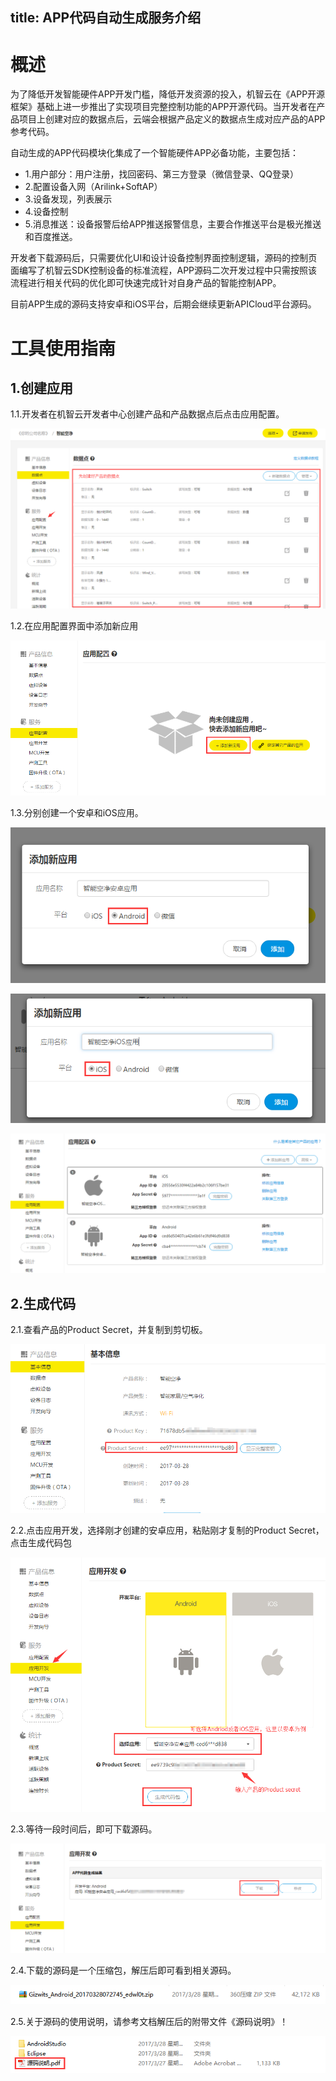 title: APP代码自动生成服务介绍
----
# 概述

为了降低开发智能硬件APP开发门槛，降低开发资源的投入，机智云在《APP开源框架》基础上进一步推出了实现项目完整控制功能的APP开源代码。当开发者在产品项目上创建对应的数据点后，云端会根据产品定义的数据点生成对应产品的APP参考代码。

自动生成的APP代码模块化集成了一个智能硬件APP必备功能，主要包括：
+ 1.用户部分：用户注册，找回密码、第三方登录（微信登录、QQ登录）
+ 2.配置设备入网（Arilink+SoftAP）
+ 3.设备发现，列表展示
+ 4.设备控制
+ 5.消息推送：设备报警后给APP推送报警信息，主要合作推送平台是极光推送和百度推送。

开发者下载源码后，只需要优化UI和设计设备控制界面控制逻辑，源码的控制页面编写了机智云SDK控制设备的标准流程，APP源码二次开发过程中只需按照该流程进行相关代码的优化即可快速完成针对自身产品的智能控制APP。

目前APP生成的源码支持安卓和iOS平台，后期会继续更新APICloud平台源码。

# 工具使用指南

## 1.创建应用

1.1.开发者在机智云开发者中心创建产品和产品数据点后点击应用配置。

![Alt text](/assets/zh-cn/UserManual/App/1490684715654.png)

1.2.在应用配置界面中添加新应用

![Alt text](/assets/zh-cn/UserManual/App/1490684847946.png)

1.3.分别创建一个安卓和iOS应用。

![Alt text](/assets/zh-cn/UserManual/App/1490684969060.png)

![Alt text](/assets/zh-cn/UserManual/App/1490685005707.png)

![Alt text](/assets/zh-cn/UserManual/App/1490685371464.png)

## 2.生成代码

2.1.查看产品的Product Secret，并复制到剪切板。

![Alt text](/assets/zh-cn/UserManual/App/1490685455353.png)

2.2.点击应用开发，选择刚才创建的安卓应用，粘贴刚才复制的Product Secret，点击生成代码包

![Alt text](/assets/zh-cn/UserManual/App/1490685798872.png)

2.3.等待一段时间后，即可下载源码。

![Alt text](/assets/zh-cn/UserManual/App/1490686247685.png)

2.4.下载的源码是一个压缩包，解压后即可看到相关源码。

![Alt text](/assets/zh-cn/UserManual/App/1490686384224.png)

2.5.关于源码的使用说明，请参考文档解压后的附带文件《源码说明》！

![Alt text](/assets/zh-cn/UserManual/App/1490686450533.png)
